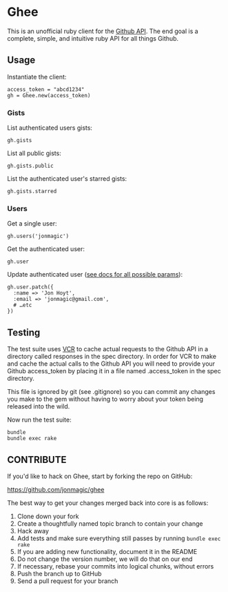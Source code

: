 Ghee
==================

This is an unofficial ruby client for the [Github API](http://developer.github.com/v3/). The end goal is a complete, simple, and intuitive ruby API for all things Github.

Usage
-----

Instantiate the client:

    access_token = "abcd1234"
    gh = Ghee.new(access_token)

### Gists

List authenticated users gists:

    gh.gists

List all public gists:

    gh.gists.public

List the authenticated user's starred gists:

    gh.gists.starred

### Users

Get a single user:

    gh.users('jonmagic')


Get the authenticated user:

    gh.user

Update authenticated user ([see docs for all possible params](http://developer.github.com/v3/users/)):

    gh.user.patch({
      :name => 'Jon Hoyt',
      :email => 'jonmagic@gmail.com',
      # …etc
    })

Testing
-------

The test suite uses [VCR](https://github.com/myronmarston/vcr) to cache actual requests to the Github API in a directory called responses in the spec directory. In order for VCR to make and cache the actual calls to the Github API you will need to provide your Github access_token by placing it in a file named .access_token in the spec directory.

This file is ignored by git (see .gitignore) so you can commit any changes you make to the gem without having to worry about your token being released into the wild.

Now run the test suite:

    bundle
    bundle exec rake

CONTRIBUTE
----------

If you'd like to hack on Ghee, start by forking the repo on GitHub:

https://github.com/jonmagic/ghee

The best way to get your changes merged back into core is as follows:

1. Clone down your fork
1. Create a thoughtfully named topic branch to contain your change
1. Hack away
1. Add tests and make sure everything still passes by running `bundle exec rake`
1. If you are adding new functionality, document it in the README
1. Do not change the version number, we will do that on our end
1. If necessary, rebase your commits into logical chunks, without errors
1. Push the branch up to GitHub
1. Send a pull request for your branch